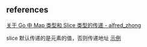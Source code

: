 
## references
[关于 Go 中 Map 类型和 Slice 类型的传递 - alfred_zhong](https://www.cnblogs.com/snowInPluto/p/7477365.html)

slice 默认传递的是元素的值，否则传递地址 [示例](./demo3.go)